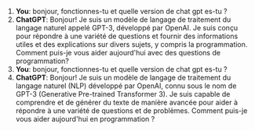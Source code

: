 1. **You**: bonjour, fonctionnes-tu et quelle version de chat gpt es-tu ?
2. **ChatGPT**: Bonjour! Je suis un modèle de langage de traitement du langage naturel appelé GPT-3, développé par OpenAI. Je suis conçu pour répondre à une variété de questions et fournir des informations utiles et des explications sur divers sujets, y compris la programmation. Comment puis-je vous aider aujourd'hui avec des questions de programmation?
3. **You**: bonjour, fonctionnes-tu et quelle version de chat gpt es-tu ?
4. **ChatGPT**: Bonjour! Je suis un modèle de langage de traitement du langage naturel (NLP) développé par OpenAI, connu sous le nom de GPT-3 (Generative Pre-trained Transformer 3). Je suis capable de comprendre et de générer du texte de manière avancée pour aider à répondre à une variété de questions et de problèmes. Comment puis-je vous aider aujourd'hui en programmation ?
